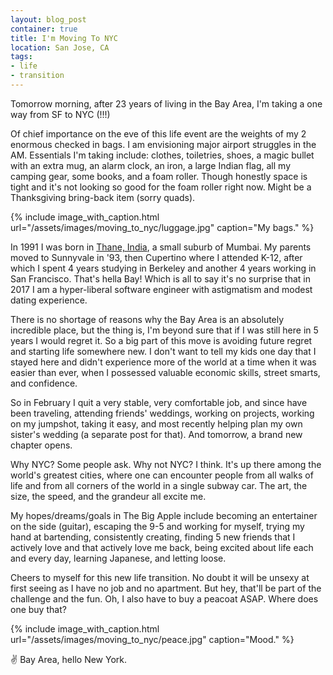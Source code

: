 ```yaml
---
layout: blog_post
container: true
title: I'm Moving To NYC
location: San Jose, CA
tags:
- life
- transition
---
```


Tomorrow morning, after 23 years of living in the Bay Area, I'm taking a one way from SF to NYC (!!!)

<!--more-->

Of chief importance on the eve of this life event are the weights of my 2 enormous checked in bags. I am envisioning major airport struggles in the AM. Essentials I'm taking include: clothes, toiletries, shoes, a magic bullet with an extra mug, an alarm clock, an iron, a large Indian flag, all my camping gear, some books, and a foam roller. Though honestly space is tight and it's not looking so good for the foam roller right now. Might be a Thanksgiving bring-back item (sorry quads).

{% include image_with_caption.html url="/assets/images/moving_to_nyc/luggage.jpg" caption="My bags." %}

In 1991 I was born in [Thane, India](https://www.google.com/maps/place/Thane,+Maharashtra,+India/@19.2135562,72.9314199,12z/data=!3m1!4b1!4m5!3m4!1s0x3be7b8fcfe76fd59:0xcf367d85f7c50283!8m2!3d19.2183307!4d72.9780897), a small suburb of Mumbai. My parents moved to Sunnyvale in '93, then Cupertino where I attended K-12, after which
I spent 4 years studying in Berkeley and another 4 years working in San Francisco. That's hella Bay! Which is all to say it's no surprise that in 2017 I am a hyper-liberal software engineer with astigmatism and modest dating experience.

There is no shortage of reasons why the Bay Area is an absolutely incredible place, but the thing is, I'm beyond sure that if I was still here in 5 years I would regret it. So a big part of this move is avoiding future regret and starting life somewhere new. I don't want to tell my kids one day that I stayed here and didn't experience more of the world at a time when it was easier than ever, when I possessed valuable economic skills, street smarts, and confidence.

So in February I quit a very stable, very comfortable job, and since have been traveling, attending friends' weddings, working on projects, working on my jumpshot, taking it easy, and most recently helping plan my own sister's wedding (a separate post for that). And tomorrow, a brand new chapter opens.

Why NYC? Some people ask. Why not NYC? I think. It's up there among the world's greatest cities, where one can encounter people from all walks of life and from all corners of the world in a single subway car. The art, the size, the speed, and the grandeur all excite me.

My hopes/dreams/goals in The Big Apple include becoming an entertainer on the side (guitar), escaping the 9-5 and working for myself, trying my hand at bartending, consistently creating, finding 5 new friends that I actively love and that actively love me back, being excited about life each and every day, learning Japanese, and letting loose.

Cheers to myself for this new life transition. No doubt it will be unsexy at first seeing as I have no job and no apartment. But hey, that'll be part of the challenge and the fun. Oh, I also have to buy a peacoat ASAP. Where does one buy that?

{% include image_with_caption.html url="/assets/images/moving_to_nyc/peace.jpg" caption="Mood." %}

✌️  Bay Area, hello New York.





